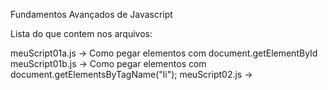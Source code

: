 Fundamentos Avançados de Javascript

Lista do que contem nos arquivos:

meuScript01a.js -> Como pegar elementos com  document.getElementById
meuScript01b.js -> Como pegar elementos com  document.getElementsByTagName("li");
meuScript02.js  -> 


